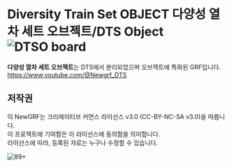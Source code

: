 
# Diversity Train Set OBJECT 다양성 열차 세트 오브젝트/DTS Object![DTSO board](https://github.com/DTS-NewGRF/DTS-Object-/assets/101701121/fde0f885-6156-4679-bd1b-ed0cd60e2398)

**다양성 열차 세트 오브젝트**는 DTS에서 분리되었으며 오브젝트에 특화된 GRF입니다. <br>
https://www.youtube.com/@Newgrf_DTS


## 저작권
이 NewGRF는 크리에이티브 커먼스 라이선스 v3.0 (CC-BY-NC-SA v3.0)을 따릅니다. <br>
이 프로젝트에 기여함은 이 라이선스에 동의함을 의미합니다. <br>
라이선스에 따라, 등록된 자료는 누구나 수정할 수 있습니다.

![89+](https://github.com/DTS-NewGRF/DTS-Object-/assets/101701121/cf82ea02-701d-44fc-b160-fa81e49a52c7)
